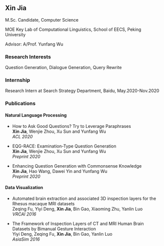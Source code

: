 ## Xin Jia

M.Sc. Candidate, Computer Science

MOE Key Lab of Computational Linguistics, School of EECS, Peking University

Advisor: A/Prof. Yunfang Wu


### Research Interests
Question Generation, Dialogue Generation, Query Rewrite


### Internship
Research Intern at Search Strategy Department, Baidu, May.2020-Nov.2020


### Publications
#### Natural Language Processing
+ How to Ask Good Questions? Try to Leverage Paraphrases<br />**Xin Jia**, Wenjie Zhou, Xu Sun and Yunfang Wu<br />*ACL 2020*

+ EQG-RACE: Examination-Type Question Generation<br />**Xin Jia**, Wenjie Zhou, Xu Sun and Yunfang Wu<br />*Preprint 2020*

+ Enhancing Question Generation with Commonsense Knowledge<br />**Xin Jia**, Hao Wang, Dawei Yin and Yunfang Wu<br />*Preprint 2020*

#### Data Visualization

+ Automated brain extraction and associated 3D inspection layers for the Rhesus macaque
MRI datasets<br />Zeqing Fu, Yiyi Deng, **Xin Jia**, Bin Gao, Xiaoming Zhu, Yanlin Luo<br />*VRCAI 2016*  


+ The Framework of Inspection Layers of CT and MRI Human Brain Datasets by Bimanual Gesture Interaction<br />Yiyi Deng, Zeqing Fu, **Xin Jia**, Bin Gao, Yanlin Luo<br />*AsiaSim 2016*  


